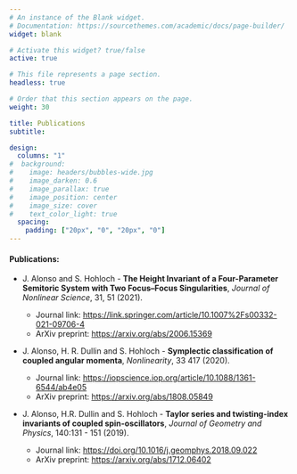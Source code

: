 ```yaml
---
# An instance of the Blank widget.
# Documentation: https://sourcethemes.com/academic/docs/page-builder/
widget: blank

# Activate this widget? true/false
active: true

# This file represents a page section.
headless: true

# Order that this section appears on the page.
weight: 30

title: Publications
subtitle: 

design:
  columns: "1"
#  background:
#    image: headers/bubbles-wide.jpg
#    image_darken: 0.6
#    image_parallax: true
#    image_position: center
#    image_size: cover
#    text_color_light: true
  spacing:
    padding: ["20px", "0", "20px", "0"]
---
```


#### Publications:

* J. Alonso and S. Hohloch - **The Height Invariant of a Four-Parameter Semitoric System with Two Focus–Focus Singularities**, *Journal of Nonlinear Science*, 31, 51 (2021).
  * Journal link: https://link.springer.com/article/10.1007%2Fs00332-021-09706-4
  * ArXiv preprint: https://arxiv.org/abs/2006.15369





* J. Alonso, H. R. Dullin and S. Hohloch - **Symplectic classification of coupled angular momenta**, *Nonlinearity*, 33 417 (2020). 
  * Journal link: https://iopscience.iop.org/article/10.1088/1361-6544/ab4e05
  * ArXiv preprint: https://arxiv.org/abs/1808.05849





* J. Alonso, H.R. Dullin and S. Hohloch - **Taylor series and twisting-index invariants of coupled spin-oscillators**, *Journal of Geometry and Physics*, 140:131 - 151 (2019).
  * Journal link: https://doi.org/10.1016/j.geomphys.2018.09.022
  * ArXiv preprint: https://arxiv.org/abs/1712.06402

